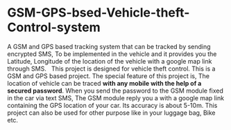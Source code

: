 # GSM-GPS-bsed-Vehicle-theft-Control-system
A  GSM  and  GPS  based  tracking  system  that  can  be  tracked  by  sending  encrypted SMS,  To  be  implemented  in  the  vehicle  and  it  provides  you  the  Latitude,  Longitude of   the   location   of   the   vehicle   with   a   google   map   link   through   SMS.   This project is designed for vehicle theft control. This is a GSM and GPS based project. The special feature of this project is, The location of vehicle can be traced **with any mobile with the help of a secured password**. When you send the password to the GSM module fixed in the car via text SMS, The GSM module reply you a with a google map link containing the GPS location of your car.
Its accuracy is about 5-10m.
This project can also be used for other purpose like in your luggage bag, Bike etc.
